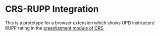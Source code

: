 # CRS-RUPP Integration
This is a prototype for a browser extension which shows UPD instructors' RUPP rating in the [preenlistment module of CRS](https://crs.upd.edu.ph/preenlistment/).